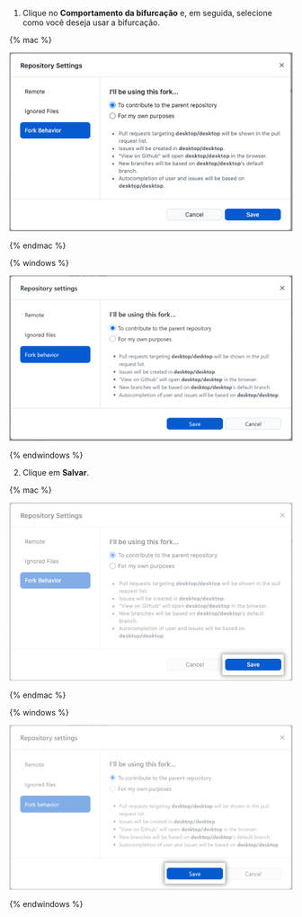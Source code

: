 1. Clique no **Comportamento da bifurcação** e, em seguida, selecione como você deseja usar a bifurcação.

  {% mac %}

  ![A opção de contribuir para o repositório principal no menu de Comportamento da Bifurcação](/assets/images/help/desktop/mac-fork-behavior-menu-contribute.png)

  {% endmac %}

  {% windows %}

  ![A opção de contribuir para o repositório principal no menu de Comportamento da Bifurcação](/assets/images/help/desktop/windows-fork-behavior-menu-contribute.png)

  {% endwindows %}

2. Clique em **Salvar**.

  {% mac %}

  ![Botão salvar no menu de Comportamento da Bifurcação](/assets/images/help/desktop/mac-fork-behavior-save.png)

  {% endmac %}

  {% windows %}

  ![Botão salvar no menu de Comportamento da Bifurcação](/assets/images/help/desktop/windows-fork-behavior-save.png)

  {% endwindows %}
  
